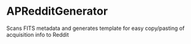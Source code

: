# APRedditGenerator
Scans FITS metadata and generates template for easy copy/pasting of acquisition info to Reddit
